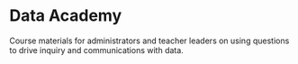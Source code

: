 # Data Academy
Course materials for administrators and teacher leaders on using questions to drive inquiry and communications with data.
